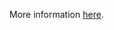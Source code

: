 More information [here](https://docs.bridgecrew.io/docs/ensure-azure-aks-cluster-nodes-do-not-have-public-ip-addresses).
